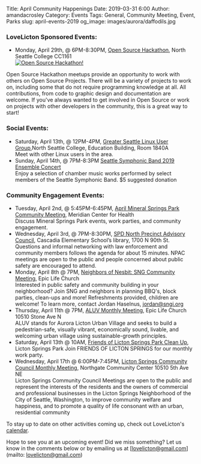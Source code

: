 Title: April Community Happenings
Date: 2019-03-31 6:00
Author: amandacrosley
Category: Events
Tags: General, Community Meeting, Event, Parks
slug: april-events-2019
og_image: images/aurora/daffodils.jpg

### LoveLicton Sponsored Events:
* Monday, April 29th, @ 6PM-8:30PM, [Open Source Hackathon](https://www.facebook.com/events/1701530073325722/), North Seattle College CC1161<br />
[![Open Source Hackathon!](/images/events/2019/april/hackathon.jpg)](/images/events/2019/april/hackathon.jpg)

Open Source Hackathon meetups provide an opportunity to work with others on Open Source Projects. There will be a variety of projects to work on, including some that do not require programming knowledge at all. All contributions, from code to graphic design and documentation are welcome. If you've always wanted to get involved in Open Source or work on projects with other developers in the community, this is a great way to start!

### Social Events:

*    Saturday, April 13th, @ 12PM-4PM, [Greater Seattle Linux User Group](https://gslug.org/2019/03/20/general-meeting-on-april-13.html),North Seattle College, Education Building, Room 1840A<br /> Meet with other Linux users in the area.
*    Sunday, April 14th, @ 7PM-8:3PM [Seattle Symphonic Band 2019 Ensemble Concert](https://www.facebook.com/events/371829976993110/)<br />
Enjoy a selection of chamber music works performed by select members of the Seattle Symphonic Band. $5 suggested donation

### Community Engagement Events:
*   Tuesday, April 2nd, @ 5:45PM-6:45PM, [April Mineral Springs Park Community Meeting](https://www.facebook.com/events/392600414892031/), Meridian Center for Health<br />
Discuss Mineral Springs Park events, work parties, and community engagement.
*   Wednesday, April 3rd, @ 7PM-8:30PM, [SPD North Precinct Advisory Council](http://seattlenpac.blogspot.com/), Cascadia Elementary School’s library, 1700 N 90th St.<br />
Questions and informal networking with law enforcement and community members follows the agenda for about 15 minutes. NPAC meetings are open to the public and people concerned about public safety are encouraged to attend.
*   Monday, April 8th @ 7PM, [Neighbors of Nesbit: SNG Community Meeting](https://www.facebook.com/events/1011521999058585/), Epic Life Church<br />
Interested in public safety and community building in your neighborhood? Join SNG and neighbors in planning BBQ's, block parties, clean-ups and more! Refreshments provided, children are welcome! To learn more, contact Jordan Haselnus, jordan@sngi.org
*   Thursday, April 11th @ 7PM, [ALUV Monthly Meeting](https://www.facebook.com/AuroraLicton/), Epic Life Church 10510 Stone Ave N<br />
ALUV stands for Aurora Licton Urban Village and seeks to build a pedestrian-safe, visually vibrant, economically sound, livable, and welcoming urban village using sustainable-growth principles.
*   Saturday, April 13th @ 10AM, [Friends of Licton Springs Park Clean Up](https://lictonsprings.org/work_party.pdf),<br />
Licton Springs Park
Join FRIENDS OF LICTON SPRINGS for our monthly work party.
*   Wednesday, April 17th @ 6:00PM-7:45PM, [Licton Springs Community Council Monthly Meeting](https://www.facebook.com/events/2036858859769746/), Northgate Community Center 10510 5th Ave NE<br />
Licton Springs Community Council Meetings are open to the public and represent the interests of the residents and the owners of commercial and professional businesses in the Licton Springs Neighborhood of the City of Seattle, Washington, to improve community welfare and happiness, and to promote a quality of life consonant with an urban, residential community

To stay up to date on other activities coming up, check out LoveLicton's [calendar](https://lovelicton.com/pages/community-calendar.html).

Hope to see you at an upcoming event!
Did we miss something? Let us know in the comments below or by emailing us at [lovelicton@gmail.com](mailto: lovelicton@gmail.com)

